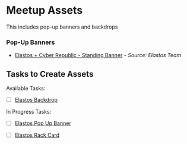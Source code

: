 

# Meetup Assets

This includes pop-up banners and backdrops

### Pop-Up Banners

- [Elastos + Cyber Republic - Standing Banner](https://drive.google.com/file/d/1B6cpg7hWDQCLH1yxoAIoDjkJKOkxDJdC/view?usp=sharing) - *Source: Elastos Team*

## Tasks to Create Assets

Available Tasks:

- [ ] [Elastos Backdrop](https://www.cyberrepublic.org/task-detail/5bcf6b7086b3ec0089f1844d)

In Progress Tasks:

- [ ] [Elastos Pop Up Banner](https://www.cyberrepublic.org/task-detail/5bcf6b501b88ae00897fe135)
- [ ] [Elastos Rack Card](https://www.cyberrepublic.org/task-detail/5bcf6b8d1b88ae00897fe136)


